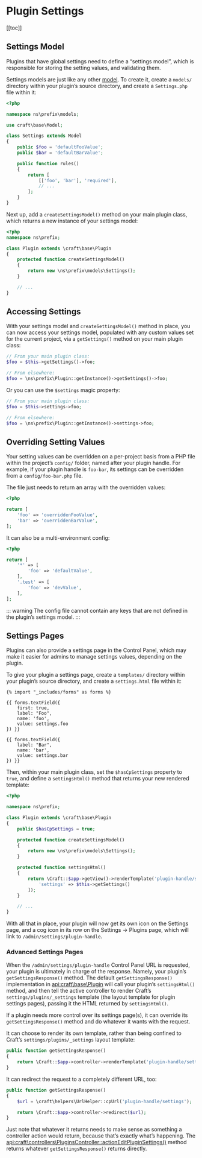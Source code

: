 # Plugin Settings

[[toc]]

## Settings Model

Plugins that have global settings need to define a “settings model”, which is responsible for storing the setting values, and validating them.

Settings models are just like any other [model](https://www.yiiframework.com/doc/guide/2.0/en/structure-models). To create it, create a `models/` directory within your plugin’s source directory, and create a `Settings.php` file within it:

```php
<?php

namespace ns\prefix\models;

use craft\base\Model;

class Settings extends Model
{
    public $foo = 'defaultFooValue';
    public $bar = 'defaultBarValue';

    public function rules()
    {
        return [
            [['foo', 'bar'], 'required'],
            // ...
        ];
    }
}
```

Next up, add a `createSettingsModel()` method on your main plugin class, which returns a new instance of your settings model:

```php
<?php
namespace ns\prefix;

class Plugin extends \craft\base\Plugin
{
    protected function createSettingsModel()
    {
        return new \ns\prefix\models\Settings();
    }

    // ...
}
```

## Accessing Settings

With your settings model and `createSettingsModel()` method in place, you can now access your settings model, populated with any custom values set for the current project, via a `getSettings()` method on your main plugin class:

```php
// From your main plugin class:
$foo = $this->getSettings()->foo;

// From elsewhere:
$foo = \ns\prefix\Plugin::getInstance()->getSettings()->foo;
```

Or you can use the `$settings` magic property:

```php
// From your main plugin class:
$foo = $this->settings->foo;

// From elsewhere:
$foo = \ns\prefix\Plugin::getInstance()->settings->foo;
```

## Overriding Setting Values

Your setting values can be overridden on a per-project basis from a PHP file within the project’s `config/` folder, named after your plugin handle. For example, if your plugin handle is `foo-bar`, its settings can be overridden from a `config/foo-bar.php` file.

The file just needs to return an array with the overridden values:

```php
<?php

return [
    'foo' => 'overriddenFooValue',
    'bar' => 'overriddenBarValue',
];
```

It can also be a multi-environment config:


```php
<?php

return [
    '*' => [ 
        'foo' => 'defaultValue',
    ],
    '.test' => [
        'foo' => 'devValue',
    ],
];
```

::: warning
The config file cannot contain any keys that are not defined in the plugin’s settings model. 
:::

## Settings Pages

Plugins can also provide a settings page in the Control Panel, which may make it easier for admins to manage settings values, depending on the plugin.

To give your plugin a settings page, create a `templates/` directory within your plugin’s source directory, and create a `settings.html` file within it:

```twig
{% import "_includes/forms" as forms %}

{{ forms.textField({
    first: true,
    label: "Foo",
    name: 'foo',
    value: settings.foo
}) }}

{{ forms.textField({
    label: "Bar",
    name: 'bar',
    value: settings.bar
}) }}
```

Then, within your main plugin class, set the `$hasCpSettings` property to `true`, and define a `settingsHtml()` method that returns your new rendered template:

```php
<?php

namespace ns\prefix;

class Plugin extends \craft\base\Plugin
{
    public $hasCpSettings = true;

    protected function createSettingsModel()
    {
        return new \ns\prefix\models\Settings();
    }

    protected function settingsHtml()
    {
        return \Craft::$app->getView()->renderTemplate('plugin-handle/settings', [
            'settings' => $this->getSettings()
        ]);
    }

    // ...
}
```

With all that in place, your plugin will now get its own icon on the Settings page, and a cog icon in its row on the Settings → Plugins page, which will link to `/admin/settings/plugin-handle`.

### Advanced Settings Pages

When the `/admin/settings/plugin-handle` Control Panel URL is requested, your plugin is ultimately in charge of the response. Namely, your plugin’s `getSettingsResponse()` method. The default `getSettingsResponse()` implementation in <api:craft\base\Plugin> will call your plugin’s `settingsHtml()` method, and then tell the active controller to render Craft’s `settings/plugins/_settings` template (the layout template for plugin settings pages), passing it the HTML returned by `settingsHtml()`.

If a plugin needs more control over its settings page(s), it can override its `getSettingsResponse()` method and do whatever it wants with the request.

It can choose to render its own template, rather than being confined to Craft’s `settings/plugins/_settings` layout template:

```php
public function getSettingsResponse()
{
    return \Craft::$app->controller->renderTemplate('plugin-handle/settings/template');
}
```

It can redirect the request to a completely different URL, too:

```php
public function getSettingsResponse()
{
    $url = \craft\helpers\UrlHelper::cpUrl('plugin-handle/settings');

    return \Craft::$app->controller->redirect($url);
}
```

Just note that whatever it returns needs to make sense as something a controller action would return, because that’s exactly what’s happening. The <api:craft\controllers\PluginsController::actionEditPluginSettings()> method returns whatever `getSettingsResponse()` returns directly.
